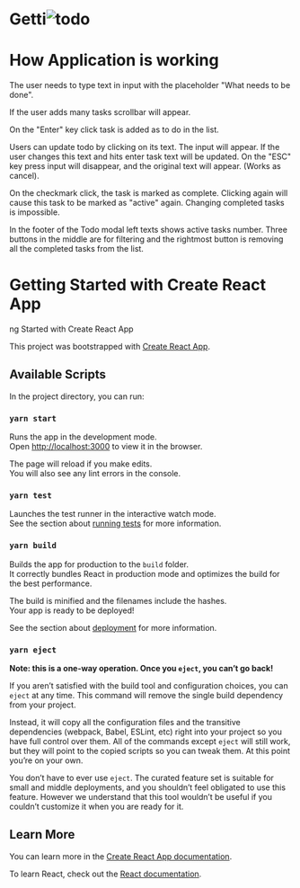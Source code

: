 # Getti![todo](https://github.com/Makho96/TodoApplication/assets/22819255/3dfae151-7254-4acf-a98c-96e4422870ee)

# How Application is working

The user needs to type text in input with the placeholder "What needs to be done".

If the user adds many tasks scrollbar will appear.

On the "Enter" key click task is added as to do in the list.

Users can update todo by clicking on its text. The input will appear. If the user changes this text and hits enter task text will be updated. On the "ESC" key press input will disappear, and the original text will appear. (Works as cancel).

On the checkmark click, the task is marked as complete. Clicking again will cause this task to be marked as "active" again. Changing completed tasks is impossible.

In the footer of the Todo modal left texts shows active tasks number. Three buttons in the middle are for filtering and the rightmost button is removing all the completed tasks from the list.

# Getting Started with Create React App

ng Started with Create React App

This project was bootstrapped with [Create React App](https://github.com/facebook/create-react-app).

## Available Scripts

In the project directory, you can run:

### `yarn start`

Runs the app in the development mode.\
Open [http://localhost:3000](http://localhost:3000) to view it in the browser.

The page will reload if you make edits.\
You will also see any lint errors in the console.

### `yarn test`

Launches the test runner in the interactive watch mode.\
See the section about [running tests](https://facebook.github.io/create-react-app/docs/running-tests) for more information.

### `yarn build`

Builds the app for production to the `build` folder.\
It correctly bundles React in production mode and optimizes the build for the best performance.

The build is minified and the filenames include the hashes.\
Your app is ready to be deployed!

See the section about [deployment](https://facebook.github.io/create-react-app/docs/deployment) for more information.

### `yarn eject`

**Note: this is a one-way operation. Once you `eject`, you can’t go back!**

If you aren’t satisfied with the build tool and configuration choices, you can `eject` at any time. This command will remove the single build dependency from your project.

Instead, it will copy all the configuration files and the transitive dependencies (webpack, Babel, ESLint, etc) right into your project so you have full control over them. All of the commands except `eject` will still work, but they will point to the copied scripts so you can tweak them. At this point you’re on your own.

You don’t have to ever use `eject`. The curated feature set is suitable for small and middle deployments, and you shouldn’t feel obligated to use this feature. However we understand that this tool wouldn’t be useful if you couldn’t customize it when you are ready for it.

## Learn More

You can learn more in the [Create React App documentation](https://facebook.github.io/create-react-app/docs/getting-started).

To learn React, check out the [React documentation](https://reactjs.org/).
